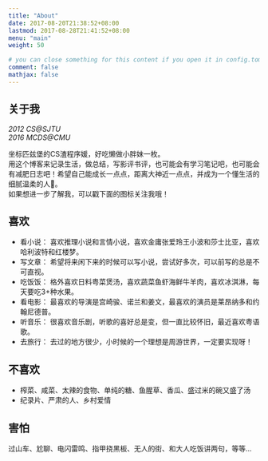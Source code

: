 ```yaml
---
title: "About"
date: 2017-08-20T21:38:52+08:00
lastmod: 2017-08-28T21:41:52+08:00
menu: "main"
weight: 50

# you can close something for this content if you open it in config.toml.
comment: false
mathjax: false
---
```

## 关于我

*2012 CS@SJTU*  
*2016 MCDS@CMU*

坐标匹兹堡的CS渣程序媛，好吃懒做小胖妹一枚。  
用这个博客来记录生活，做总结，写影评书评，也可能会有学习笔记吧，也可能会有减肥日志吧！希望自己能成长一点点，距离大神近一点点，并成为一个懂生活的细腻温柔的人🙈。  
如果想进一步了解我，可以戳下面的图标关注我哦！

## 喜欢
* 看小说： 喜欢推理小说和言情小说，喜欢金庸张爱玲王小波和莎士比亚，喜欢哈利波特和红楼梦。
* 写文章： 希望将来闲下来的时候可以写小说，尝试好多次，可以前写的总是不可直视。
* 吃饭饭： 格外喜欢日料粤菜煲汤，喜欢蔬菜鱼虾海鲜牛羊肉，喜欢冰淇淋，每天要吃3+种水果。
* 看电影： 最喜欢的导演是宫崎骏、诺兰和姜文，最喜欢的演员是莱昂纳多和约翰尼德普。
* 听音乐： 很喜欢音乐剧，听歌的喜好总是变，但一直比较怀旧，最近喜欢粤语歌。
* 去旅行： 去过的地方很少，小时候的一个理想是周游世界，一定要实现呀！

## 不喜欢
* 榨菜、咸菜、太辣的食物、单纯的糖、鱼腥草、香瓜、盛过米的碗又盛了汤
* 纪录片、严肃的人、乡村爱情

## 害怕
过山车、尬聊、电闪雷鸣、指甲挠黑板、无人的街、和大人吃饭讲两句，等等...





